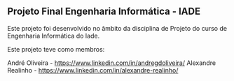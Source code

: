 ## Projeto Final Engenharia Informática - IADE

Este projeto foi desenvolvido no âmbito da disciplina de Projeto do curso de Engenharia Informática do Iade.

Este projeto teve como membros:

André Oliveira - https://www.linkedin.com/in/andregdoliveira/
Alexandre Realinho - https://www.linkedin.com/in/alexandre-realinho/

